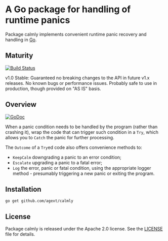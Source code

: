 # A Go package for handling of runtime panics

Package calmly implements convenient runtime panic recovery and handling in [Go](http://golang.org).

## Maturity

[![Build Status](https://travis-ci.org/agext/calmly.svg?branch=master)](https://travis-ci.org/agext/calmly)

v1.0 Stable: Guaranteed no breaking changes to the API in future v1.x releases. No known bugs or performance issues. Probably safe to use in production, though provided on "AS IS" basis.

## Overview

[![GoDoc](https://godoc.org/github.com/agext/calmly?status.png)](https://godoc.org/github.com/agext/calmly)

When a panic condition needs to be handled by the program (rather than crashing it), wrap the code that can trigger such condition in a `Try`, which allows you to `Catch` the panic for further processing.

The `Outcome` of a `Try`ed code also offers convenience methods to:
- `KeepCalm` downgrading a panic to an error condition;
- `Escalate` upgrading a panic to a fatal error;
- `Log` the error, panic or fatal condition, using the appropriate logger method - presumably triggering a new panic or exiting the program.

## Installation

```
go get github.com/agext/calmly
```

## License

Package calmly is released under the Apache 2.0 license. See the [LICENSE](LICENSE) file for details.
